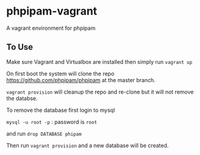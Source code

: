 # phpipam-vagrant
A vagrant environment for phpipam

## To Use

Make sure Vagrant and Virtualbox are installed then simply run `vagrant up`

On first boot the system will clone the repo https://github.com/phpipam/phpipam at the master branch.

`vagrant provision` will cleanup the repo and re-clone but it will not remove the databse.

To remove the database first login to mysql

`mysql -u root -p` : password is `root`

and run `drop DATABASE phipam`

Then run `vagrant provision` and a new database will be created.